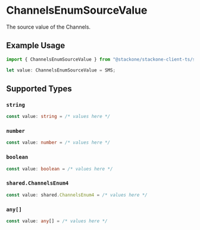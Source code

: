# ChannelsEnumSourceValue

The source value of the Channels.

## Example Usage

```typescript
import { ChannelsEnumSourceValue } from "@stackone/stackone-client-ts/sdk/models/shared";

let value: ChannelsEnumSourceValue = SMS;
```

## Supported Types

### `string`

```typescript
const value: string = /* values here */
```

### `number`

```typescript
const value: number = /* values here */
```

### `boolean`

```typescript
const value: boolean = /* values here */
```

### `shared.ChannelsEnum4`

```typescript
const value: shared.ChannelsEnum4 = /* values here */
```

### `any[]`

```typescript
const value: any[] = /* values here */
```

